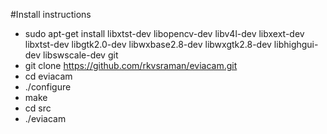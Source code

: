 #Install instructions
* sudo apt-get install libxtst-dev libopencv-dev libv4l-dev libxext-dev libxtst-dev libgtk2.0-dev libwxbase2.8-dev libwxgtk2.8-dev libhighgui-dev libswscale-dev git
* git clone https://github.com/rkvsraman/eviacam.git
* cd eviacam
* ./configure
* make
* cd src
* ./eviacam

